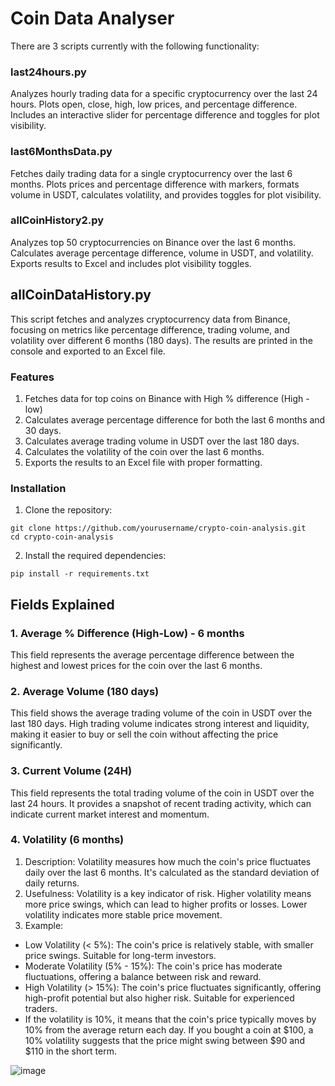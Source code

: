 # Coin Data Analyser

There are 3 scripts currently with the following functionality:

### last24hours.py
Analyzes hourly trading data for a specific cryptocurrency over the last 24 hours. Plots open, close, high, low prices, and percentage difference. Includes an interactive slider for percentage difference and toggles for plot visibility.

### last6MonthsData.py
Fetches daily trading data for a single cryptocurrency over the last 6 months. Plots prices and percentage difference with markers, formats volume in USDT, calculates volatility, and provides toggles for plot visibility.

### allCoinHistory2.py
Analyzes top 50 cryptocurrencies on Binance over the last 6 months. Calculates average percentage difference, volume in USDT, and volatility. Exports results to Excel and includes plot visibility toggles.

## **allCoinDataHistory.py**
This script fetches and analyzes cryptocurrency data from Binance, focusing on metrics like percentage difference, trading volume, and volatility over different 6 months (180 days). The results are printed in the console and exported to an Excel file.

### Features
1. Fetches data for top coins on Binance with High % difference (High - low)
2. Calculates average percentage difference for both the last 6 months and 30 days.
3. Calculates average trading volume in USDT over the last 180 days.
4. Calculates the volatility of the coin over the last 6 months.
5. Exports the results to an Excel file with proper formatting.

### Installation
1. Clone the repository:
```
git clone https://github.com/yourusername/crypto-coin-analysis.git
cd crypto-coin-analysis
```
2. Install the required dependencies:
```
pip install -r requirements.txt
```

## Fields Explained
### 1. Average % Difference (High-Low) - 6 months
This field represents the average percentage difference between the highest and lowest prices for the coin over the last 6 months.

### 2. Average Volume (180 days)
This field shows the average trading volume of the coin in USDT over the last 180 days. High trading volume indicates strong interest and liquidity, making it easier to buy or sell the coin without affecting the price significantly.
### 3. Current Volume (24H)
This field represents the total trading volume of the coin in USDT over the last 24 hours. It provides a snapshot of recent trading activity, which can indicate current market interest and momentum.
### 4. Volatility (6 months)
1. Description: Volatility measures how much the coin's price fluctuates daily over the last 6 months. It's calculated as the standard deviation of daily returns.
2. Usefulness: Volatility is a key indicator of risk. Higher volatility means more price swings, which can lead to higher profits or losses. Lower volatility indicates more stable price movement.
3. Example:
- Low Volatility (< 5%): The coin's price is relatively stable, with smaller price swings. Suitable for long-term investors.
- Moderate Volatility (5% - 15%): The coin's price has moderate fluctuations, offering a balance between risk and reward.
- High Volatility (> 15%): The coin's price fluctuates significantly, offering high-profit potential but also higher risk. Suitable for experienced traders.
- If the volatility is 10%, it means that the coin's price typically moves by 10% from the average return each day. If you bought a coin at $100, a 10% volatility suggests that the price might swing between $90 and $110 in the short term.
  
![image](https://github.com/user-attachments/assets/cb5ba12f-d0cb-41e2-96a4-1f0d6df76c90)

